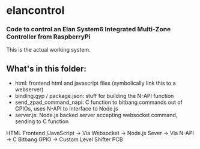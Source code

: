 # elancontrol
### Code to control an Elan System6 Integrated Multi-Zone Controller from RaspberryPi
This is the actual working system.
## What's in this folder:
- html: frontend html and javascript files (symbolically link this to a webserver)
- binding.gyp / package.json: stuff for building the N-API function
- send_zpad_command_napi: C function to bitbang commands out of GPIOs, uses N-API to interface to Node.js
- server.js: Node.js backed server accepting websocket command, sending to C function

HTML Frontend /JavaScript -> Via Websocket -> Node.js Sever -> Via N-API -> C Bitbang GPIO -> Custom Level Shifter PCB
